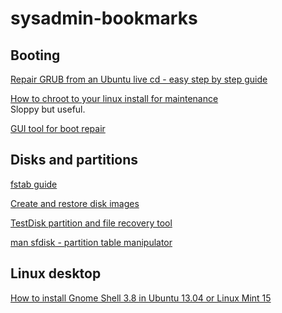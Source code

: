 sysadmin-bookmarks
==================

Booting
-------

[Repair GRUB from an Ubuntu live cd - easy step by step guide](http://howtoubuntu.org/how-to-repair-restore-reinstall-grub-2-with-a-ubuntu-live-cd)

[How to chroot to your linux install for maintenance](http://karuppuswamy.com/wordpress/2010/06/02/how-to-chroot-to-ubuntu-using-live-cd-to-fix-grub-rescue-prompt/) <br />
Sloppy but useful.

[GUI tool for boot repair](https://help.ubuntu.com/community/Boot-Repair)


Disks and partitions
--------------------

[fstab guide](https://help.ubuntu.com/community/Fstab)

[Create and restore disk images](http://askubuntu.com/questions/19901/how-to-make-a-disk-image-and-restore-from-it-later)

[TestDisk partition and file recovery tool](http://www.cgsecurity.org/wiki/TestDisk)

[man sfdisk - partition table manipulator](http://manpages.ubuntu.com/manpages/dapper/man8/sfdisk.8.html)


Linux desktop
-------------

[How to install Gnome Shell 3.8 in Ubuntu 13.04 or Linux Mint 15](http://ubuntux.info/2013/06/08/como-instalar-gnome-shell-3-8-en-ubuntu-13-04-raring-ringtail-o-linux-mint-15/)

